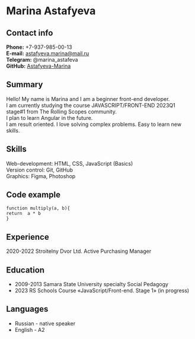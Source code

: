 # Marina Astafyeva #
## Contact info ##
**Phone:** +7-937-985-00-13  
**E-mail:** astafyeva.marina@mail.ru  
**Telegram:** @marina_astafeva  
**GitHub:** [Astafyeva-Marina](https://github.com/Astafyeva-Marina)  
## Summary ##
Hello! My name is Marina and I am a beginner front-end developer.  
I am currently studying the course JAVASCRIPT/FRONT-END 2023Q1 stage#1 from The Rolling Scopes community.  
I plan to learn Angular in the future.  
I am result oriented. I love solving complex problems. Easy to learn new skills.  
## Skills ##
Web-development: HTML, CSS, JavaScript (Basics)  
Version control: Git, GitHub  
Graphics: Figma, Photoshop  
## Code example ##
```
function multiply(a, b){
return  a * b
}
```
## Experience ##
2020-2022 Stroitelny Dvor Ltd. Active Purchasing Manager  
## Education ##
- 2009-2013 Samara State University specialty Social Pedagogy
- 2023 RS Schools Course «JavaScript/Front-end. Stage 1» (in progress)
## Languages ##
- Russian - native speaker  
- English - A2